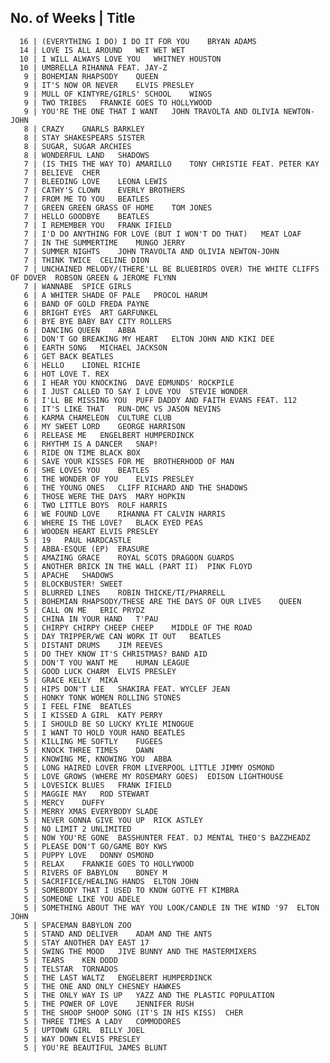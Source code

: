 No. of Weeks    | Title
-----------------------------------------------------
      16 | (EVERYTHING I DO) I DO IT FOR YOU	BRYAN ADAMS
      14 | LOVE IS ALL AROUND	WET WET WET
      10 | I WILL ALWAYS LOVE YOU	WHITNEY HOUSTON
      10 | UMBRELLA	RIHANNA FEAT. JAY-Z
       9 | BOHEMIAN RHAPSODY	QUEEN
       9 | IT'S NOW OR NEVER	ELVIS PRESLEY
       9 | MULL OF KINTYRE/GIRLS' SCHOOL	WINGS
       9 | TWO TRIBES	FRANKIE GOES TO HOLLYWOOD
       9 | YOU'RE THE ONE THAT I WANT	JOHN TRAVOLTA AND OLIVIA NEWTON-JOHN
       8 | CRAZY	GNARLS BARKLEY
       8 | STAY	SHAKESPEARS SISTER
       8 | SUGAR, SUGAR	ARCHIES
       8 | WONDERFUL LAND	SHADOWS
       7 | (IS THIS THE WAY TO) AMARILLO	TONY CHRISTIE FEAT. PETER KAY
       7 | BELIEVE	CHER
       7 | BLEEDING LOVE	LEONA LEWIS
       7 | CATHY'S CLOWN	EVERLY BROTHERS
       7 | FROM ME TO YOU	BEATLES
       7 | GREEN GREEN GRASS OF HOME	TOM JONES
       7 | HELLO GOODBYE	BEATLES
       7 | I REMEMBER YOU	FRANK IFIELD
       7 | I'D DO ANYTHING FOR LOVE (BUT I WON'T DO THAT)	MEAT LOAF
       7 | IN THE SUMMERTIME	MUNGO JERRY
       7 | SUMMER NIGHTS	JOHN TRAVOLTA AND OLIVIA NEWTON-JOHN
       7 | THINK TWICE	CELINE DION
       7 | UNCHAINED MELODY/(THERE'LL BE BLUEBIRDS OVER) THE WHITE CLIFFS OF DOVER	ROBSON GREEN & JEROME FLYNN
       7 | WANNABE	SPICE GIRLS
       6 | A WHITER SHADE OF PALE	PROCOL HARUM
       6 | BAND OF GOLD	FREDA PAYNE
       6 | BRIGHT EYES	ART GARFUNKEL
       6 | BYE BYE BABY	BAY CITY ROLLERS
       6 | DANCING QUEEN	ABBA
       6 | DON'T GO BREAKING MY HEART	ELTON JOHN AND KIKI DEE
       6 | EARTH SONG	MICHAEL JACKSON
       6 | GET BACK	BEATLES
       6 | HELLO	LIONEL RICHIE
       6 | HOT LOVE	T. REX
       6 | I HEAR YOU KNOCKING	DAVE EDMUNDS' ROCKPILE
       6 | I JUST CALLED TO SAY I LOVE YOU	STEVIE WONDER
       6 | I'LL BE MISSING YOU	PUFF DADDY AND FAITH EVANS FEAT. 112
       6 | IT'S LIKE THAT	RUN-DMC VS JASON NEVINS
       6 | KARMA CHAMELEON	CULTURE CLUB
       6 | MY SWEET LORD	GEORGE HARRISON
       6 | RELEASE ME	ENGELBERT HUMPERDINCK
       6 | RHYTHM IS A DANCER	SNAP!
       6 | RIDE ON TIME	BLACK BOX
       6 | SAVE YOUR KISSES FOR ME	BROTHERHOOD OF MAN
       6 | SHE LOVES YOU	BEATLES
       6 | THE WONDER OF YOU	ELVIS PRESLEY
       6 | THE YOUNG ONES	CLIFF RICHARD AND THE SHADOWS
       6 | THOSE WERE THE DAYS	MARY HOPKIN
       6 | TWO LITTLE BOYS	ROLF HARRIS
       6 | WE FOUND LOVE	RIHANNA FT CALVIN HARRIS
       6 | WHERE IS THE LOVE?	BLACK EYED PEAS
       6 | WOODEN HEART	ELVIS PRESLEY
       5 | 19	PAUL HARDCASTLE
       5 | ABBA-ESQUE (EP)	ERASURE
       5 | AMAZING GRACE	ROYAL SCOTS DRAGOON GUARDS
       5 | ANOTHER BRICK IN THE WALL (PART II)	PINK FLOYD
       5 | APACHE	SHADOWS
       5 | BLOCKBUSTER!	SWEET
       5 | BLURRED LINES	ROBIN THICKE/TI/PHARRELL
       5 | BOHEMIAN RHAPSODY/THESE ARE THE DAYS OF OUR LIVES	QUEEN
       5 | CALL ON ME	ERIC PRYDZ
       5 | CHINA IN YOUR HAND	T'PAU
       5 | CHIRPY CHIRPY CHEEP CHEEP	MIDDLE OF THE ROAD
       5 | DAY TRIPPER/WE CAN WORK IT OUT	BEATLES
       5 | DISTANT DRUMS	JIM REEVES
       5 | DO THEY KNOW IT'S CHRISTMAS?	BAND AID
       5 | DON'T YOU WANT ME	HUMAN LEAGUE
       5 | GOOD LUCK CHARM	ELVIS PRESLEY
       5 | GRACE KELLY	MIKA
       5 | HIPS DON'T LIE	SHAKIRA FEAT. WYCLEF JEAN
       5 | HONKY TONK WOMEN	ROLLING STONES
       5 | I FEEL FINE	BEATLES
       5 | I KISSED A GIRL	KATY PERRY
       5 | I SHOULD BE SO LUCKY	KYLIE MINOGUE
       5 | I WANT TO HOLD YOUR HAND	BEATLES
       5 | KILLING ME SOFTLY	FUGEES
       5 | KNOCK THREE TIMES	DAWN
       5 | KNOWING ME, KNOWING YOU	ABBA
       5 | LONG HAIRED LOVER FROM LIVERPOOL	LITTLE JIMMY OSMOND
       5 | LOVE GROWS (WHERE MY ROSEMARY GOES)	EDISON LIGHTHOUSE
       5 | LOVESICK BLUES	FRANK IFIELD
       5 | MAGGIE MAY	ROD STEWART
       5 | MERCY	DUFFY
       5 | MERRY XMAS EVERYBODY	SLADE
       5 | NEVER GONNA GIVE YOU UP	RICK ASTLEY
       5 | NO LIMIT	2 UNLIMITED
       5 | NOW YOU'RE GONE	BASSHUNTER FEAT. DJ MENTAL THEO'S BAZZHEADZ
       5 | PLEASE DON'T GO/GAME BOY	KWS
       5 | PUPPY LOVE	DONNY OSMOND
       5 | RELAX	FRANKIE GOES TO HOLLYWOOD
       5 | RIVERS OF BABYLON	BONEY M
       5 | SACRIFICE/HEALING HANDS	ELTON JOHN
       5 | SOMEBODY THAT I USED TO KNOW	GOTYE FT KIMBRA
       5 | SOMEONE LIKE YOU	ADELE
       5 | SOMETHING ABOUT THE WAY YOU LOOK/CANDLE IN THE WIND '97	ELTON JOHN
       5 | SPACEMAN	BABYLON ZOO
       5 | STAND AND DELIVER	ADAM AND THE ANTS
       5 | STAY ANOTHER DAY	EAST 17
       5 | SWING THE MOOD	JIVE BUNNY AND THE MASTERMIXERS
       5 | TEARS	KEN DODD
       5 | TELSTAR	TORNADOS
       5 | THE LAST WALTZ	ENGELBERT HUMPERDINCK
       5 | THE ONE AND ONLY	CHESNEY HAWKES
       5 | THE ONLY WAY IS UP	YAZZ AND THE PLASTIC POPULATION
       5 | THE POWER OF LOVE	JENNIFER RUSH
       5 | THE SHOOP SHOOP SONG (IT'S IN HIS KISS)	CHER
       5 | THREE TIMES A LADY	COMMODORES
       5 | UPTOWN GIRL	BILLY JOEL
       5 | WAY DOWN	ELVIS PRESLEY
       5 | YOU'RE BEAUTIFUL	JAMES BLUNT
